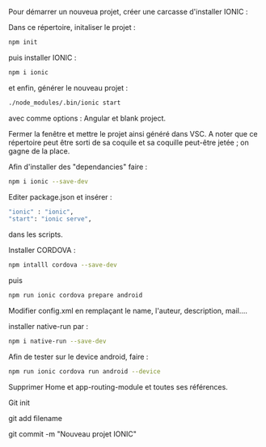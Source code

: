 Pour démarrer un nouveua projet, créer une carcasse d'installer IONIC :

Dans ce répertoire, initaliser le projet : 
```bash
npm init
```
puis installer IONIC :
```bash
npm i ionic
```
et enfin, générer le nouveau projet :
```bash
./node_modules/.bin/ionic start
```
avec comme options : Angular et blank project.



Fermer la fenêtre et mettre le projet ainsi généré dans VSC.
A noter que ce répertoire peut être sorti de sa coquile et sa coquille peut-être jetée ; on gagne de la place.

Afin d'installer des "dependancies" faire :
```bash
npm i ionic --save-dev
```

Editer package.json et insérer :
```bash 
"ionic" : "ionic", 
"start": "ionic serve",
```

 dans les scripts.

 Installer CORDOVA :
 ```bash
 npm intalll cordova --save-dev
 ```
puis
```bash
npm run ionic cordova prepare android
```
Modifier config.xml en remplaçant le name, l'auteur, description, mail....

installer native-run par :
```bash
npm i native-run --save-dev
```

Afin de tester sur le device android, faire :
```bash
npm run ionic cordova run android --device
```

Supprimer Home et app-routing-module et toutes ses références.

Git init

git add filename

git commit -m "Nouveau projet IONIC" 

